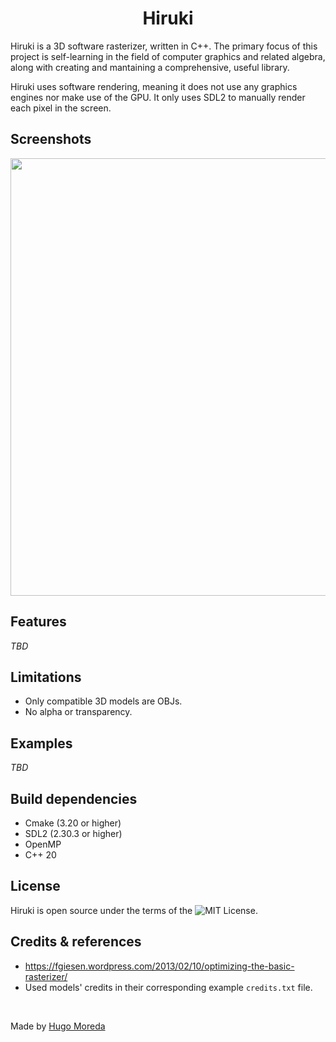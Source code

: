 <h1 align="center">Hiruki</h1>
<p>
    Hiruki is a 3D software rasterizer, written in C++. The primary focus of this project is self-learning in the field of computer graphics and related algebra, along with creating and mantaining a comprehensive, useful library.
</p> 

<p>
    Hiruki uses software rendering, meaning it does not use any graphics engines nor make use of the GPU. It only uses SDL2 to manually render each pixel in the screen.
</p>

## Screenshots
<img src="https://github.com/user-attachments/assets/c98db26b-93ff-436e-8565-a92da2510905" width="700" />

## Features
*TBD*

## Limitations
- Only compatible 3D models are OBJs.
- No alpha or transparency.


## Examples
*TBD*

## Build dependencies
- Cmake (3.20 or higher)
- SDL2 (2.30.3 or higher)
- OpenMP
- C++ 20

## License
Hiruki is open source under the terms of the ![MIT License](LICENSE).

## Credits & references
- https://fgiesen.wordpress.com/2013/02/10/optimizing-the-basic-rasterizer/
- Used models' credits in their corresponding example `credits.txt` file.

<br>

Made by [Hugo Moreda](https://hmoreda.com)
